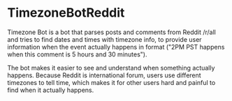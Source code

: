 # TimezoneBotReddit

Timezone Bot is a bot that parses posts and comments from Reddit /r/all and tries to find dates and times with timezone info, to provide user information when the event actually happens in format ("2PM PST happens when this comment is 5 hours and 30 minutes").

The bot makes it easier to see and understand when something actually happens. Because Reddit is international forum, users use different timezones to tell time, which makes it for other users hard and painful to find when it actually happens.
